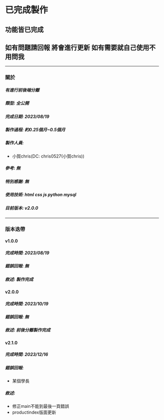 # **已完成製作**
## 功能皆已完成
## 如有問題請回報 將會進行更新 如有需要就自己使用不用問我

---

### 關於
##### **有**進行前後端分離
##### 類型: 全公開
##### 完成日期: 2023/08/19
##### 製作過程: 約0.25個月~0.5個月
##### 製作人員:
- 小賀chris(DC: chris0527(小賀chris))
##### 參考: 無
##### 特別感謝: 無
##### 使用技術: html css js python mysql
##### 目前版本: v2.0.0

---

### 版本迭帶
#### v1.0.0
##### 完成時間: 2023/08/19
##### 錯誤回報: 無
##### 敘述: 製作完成

#### v2.0.0
##### 完成時間: 2023/10/19
##### 錯誤回報: 無
##### 敘述: 前後分離製作完成

#### v2.1.0
##### 完成時間: 2023/12/16
##### 錯誤回報:
- 某個學長
##### 敘述:
- 修正main不能到最後一頁錯誤
- productindex版面更新